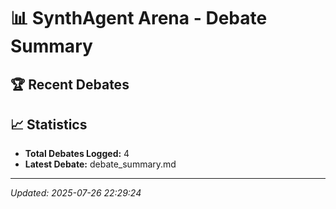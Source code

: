 # 📊 SynthAgent Arena - Debate Summary

## 🏆 Recent Debates


## 📈 Statistics
- **Total Debates Logged:** 4
- **Latest Debate:** debate_summary.md

---
*Updated: 2025-07-26 22:29:24*
